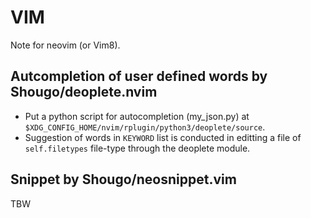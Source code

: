# VIM
Note for neovim (or Vim8).

## Autcompletion of user defined words by Shougo/deoplete.nvim
- Put a python script for autocompletion (my\_json.py) at `$XDG_CONFIG_HOME/nvim/rplugin/python3/deoplete/source`.
- Suggestion of words in `KEYWORD` list is conducted in editting a file of `self.filetypes` file-type through the deoplete module.

## Snippet by Shougo/neosnippet.vim
TBW

